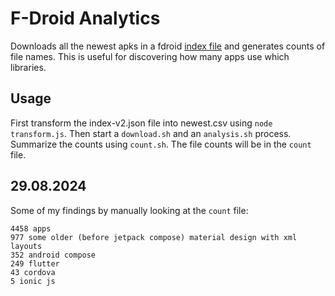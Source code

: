 # F-Droid Analytics
Downloads all the newest apks in a fdroid [index file](https://f-droid.org/repo/index-v2.json) and generates counts of file names.
This is useful for discovering how many apps use which libraries.


## Usage
First transform the index-v2.json file into newest.csv using `node transform.js`.
Then start a `download.sh` and an `analysis.sh` process.
Summarize the counts using `count.sh`.
The file counts will be in the `count` file.

## 29.08.2024
Some of my findings by manually looking at the `count` file:
```
4458 apps
977 some older (before jetpack compose) material design with xml layouts
352 android compose
249 flutter
43 cordova
5 ionic js
```
